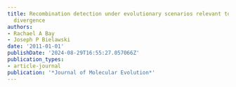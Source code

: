 ```yaml
---
title: Recombination detection under evolutionary scenarios relevant to functional
  divergence
authors:
- Rachael A Bay
- Joseph P Bielawski
date: '2011-01-01'
publishDate: '2024-08-29T16:55:27.057066Z'
publication_types:
- article-journal
publication: '*Journal of Molecular Evolution*'
---
```

